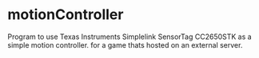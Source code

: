 # motionController
Program to use Texas Instruments Simplelink SensorTag CC2650STK as a simple motion controller.
for a game thats hosted on an external server.
